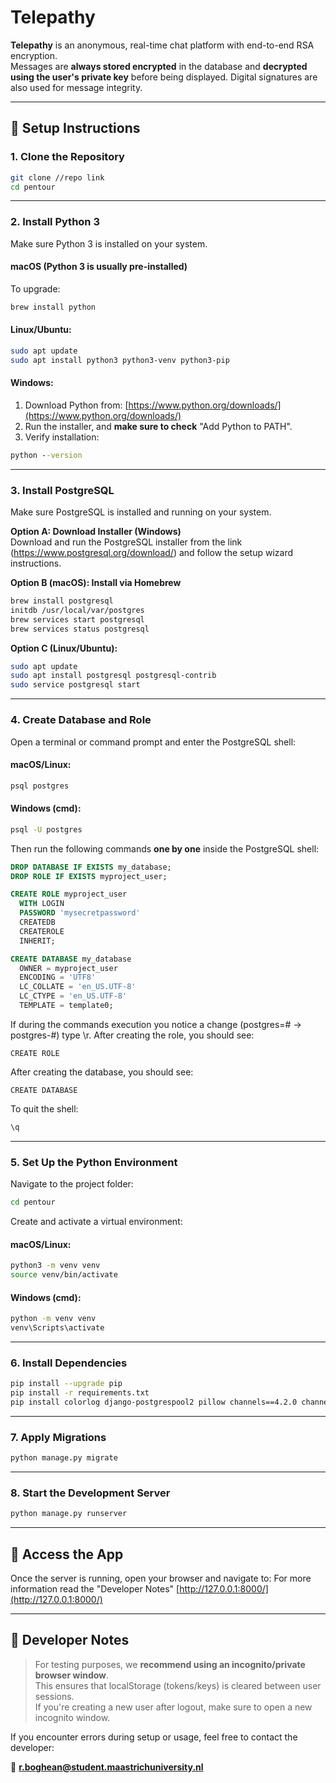# Telepathy

**Telepathy** is an anonymous, real-time chat platform with end-to-end RSA encryption.  
Messages are **always stored encrypted** in the database and **decrypted using the user's private key** before being displayed. Digital signatures are also used for message integrity.

---

## 🔧 Setup Instructions

### 1. Clone the Repository

```bash
git clone //repo link
cd pentour
```

---

### 2. Install Python 3

Make sure Python 3 is installed on your system.

#### macOS (Python 3 is usually pre-installed)

To upgrade:
```bash
brew install python
```

#### Linux/Ubuntu:

```bash
sudo apt update
sudo apt install python3 python3-venv python3-pip
```

#### Windows:

1. Download Python from: [https://www.python.org/downloads/](https://www.python.org/downloads/)
2. Run the installer, and **make sure to check** "Add Python to PATH".
3. Verify installation:
```cmd
python --version
```

---

### 3. Install PostgreSQL

Make sure PostgreSQL is installed and running on your system.

**Option A: Download Installer (Windows)**  
Download and run the PostgreSQL installer from the link (https://www.postgresql.org/download/) and follow the setup wizard instructions.

**Option B (macOS): Install via Homebrew**
```bash
brew install postgresql
initdb /usr/local/var/postgres
brew services start postgresql
brew services status postgresql
```

**Option C (Linux/Ubuntu):**
```bash
sudo apt update
sudo apt install postgresql postgresql-contrib
sudo service postgresql start
```

---

### 4. Create Database and Role

Open a terminal or command prompt and enter the PostgreSQL shell:

#### macOS/Linux:
```bash
psql postgres
```

#### Windows (cmd):
```cmd
psql -U postgres
```

Then run the following commands **one by one** inside the PostgreSQL shell:

```sql
DROP DATABASE IF EXISTS my_database;
DROP ROLE IF EXISTS myproject_user;

CREATE ROLE myproject_user
  WITH LOGIN
  PASSWORD 'mysecretpassword'
  CREATEDB
  CREATEROLE
  INHERIT;

CREATE DATABASE my_database
  OWNER = myproject_user
  ENCODING = 'UTF8'
  LC_COLLATE = 'en_US.UTF-8'
  LC_CTYPE = 'en_US.UTF-8'
  TEMPLATE = template0;
```
If during the commands execution you notice a change (postgres=#   ->  postgres-#) type \r. 
After creating the role, you should see:
```
CREATE ROLE
```

After creating the database, you should see:
```
CREATE DATABASE
```

To quit the shell:
```sql
\q
```

---

### 5. Set Up the Python Environment

Navigate to the project folder:
```bash
cd pentour
```

Create and activate a virtual environment:

#### macOS/Linux:
```bash
python3 -m venv venv
source venv/bin/activate
```

#### Windows (cmd):
```cmd
python -m venv venv
venv\Scripts\activate
```

---

### 6. Install Dependencies

```bash
pip install --upgrade pip
pip install -r requirements.txt
pip install colorlog django-postgrespool2 pillow channels==4.2.0 channels_redis psycopg2-binary
```

---

### 7. Apply Migrations

```bash
python manage.py migrate
```

---

### 8. Start the Development Server

```bash
python manage.py runserver
```

---

## 🚀 Access the App

Once the server is running, open your browser and navigate to:
For more information read the "Developer Notes"
[http://127.0.0.1:8000/](http://127.0.0.1:8000/)

---

## 🧠 Developer Notes

> For testing purposes, we **recommend using an incognito/private browser window**.  
This ensures that localStorage (tokens/keys) is cleared between user sessions.  
If you're creating a new user after logout, make sure to open a new incognito window.

If you encounter errors during setup or usage, feel free to contact the developer:

📧 **r.boghean@student.maastrichuniversity.nl**

